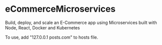 # eCommerceMicroservices
Build, deploy, and scale an E-Commerce app using Microservices built with Node, React, Docker and Kubernetes

To use, add "127.0.0.1 posts.com" to hosts file.
